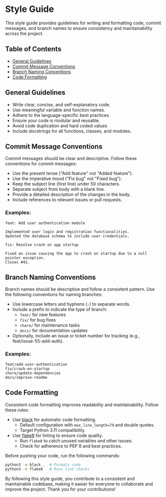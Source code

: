 # Style Guide

This style guide provides guidelines for writing and formatting code, commit messages, and branch names to ensure consistency and maintainability across the project.


## Table of Contents
- [General Guidelines](#general-guidelines)
- [Commit Message Conventions](#commit-message-conventions)
- [Branch Naming Conventions](#branch-naming-conventions)
- [Code Formatting](#code-formatting)


## General Guidelines

- Write clear, concise, and self-explanatory code.
- Use meaningful variable and function names.
- Adhere to the language-specific best practices.
- Ensure your code is modular and reusable.
- Avoid code duplication and hard coded values
- Include docstrings for all functions, classes, and modules.

## Commit Message Conventions

Commit messages should be clear and descriptive. Follow these conventions for commit messages:

- Use the present tense ("Add feature" not "Added feature").
- Use the imperative mood ("Fix bug" not "Fixed bug").
- Keep the subject line (first line) under 50 characters.
- Separate subject from body with a blank line.
- Provide a detailed description of the changes in the body.
- Include references to relevant issues or pull requests.

### Examples:

```
feat: Add user authentication module

Implemented user login and registration functionalities.
Updated the database schema to include user credentials.
```

```
fix: Resolve crash on app startup

Fixed an issue causing the app to crash on startup due to a null pointer exception.
Closes #42.
```

## Branch Naming Conventions

Branch names should be descriptive and follow a consistent pattern. Use the following conventions for naming branches:

- Use lowercase letters and hyphens (`-`) to separate words.
- Include a prefix to indicate the type of branch:
  - `feat/` for new features
  - `fix/` for bug fixes
  - `chore/` for maintenance tasks
  - `docs/` for documentation updates
- Optionally, include an issue or ticket number for tracking (e.g., feat/issue-55-add-auth).

### Examples:

```
feat/add-user-authentication
fix/crash-on-startup
chore/update-dependencies
docs/improve-readme
```

## Code Formatting

Consistent code formatting improves readability and maintainability. Follow these rules:

- Use [black](https://black.readthedocs.io/en/stable/) for automatic code formatting.
  - Default configuration with `max_line_length=79` and double quotes.
  - Target Python 3.11 compatibility.
- Use [flake8](https://flake8.pycqa.org/) for linting to ensure code quality.
  - Run `flake8` to catch unused variables and other issues.
  - Check for adherence to PEP 8 and best practices.

Before pushing your code, run the following commands:

```bash
python3 -m black .  # Formats code
python3 -m flake8   # Runs lint checks
```

By following this style guide, you contribute to a consistent and maintainable codebase, making it easier for everyone to collaborate and improve the project. Thank you for your contributions!
